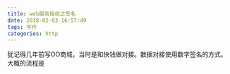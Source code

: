 ```yaml
---
title: web服务授权之签名
date: 2018-02-03 16:57:49
tags: 写作
categories: http
---
```


犹记得几年前写OO商城，当时是和快钱做对接。数据对接使用数字签名的方式。大概的流程是